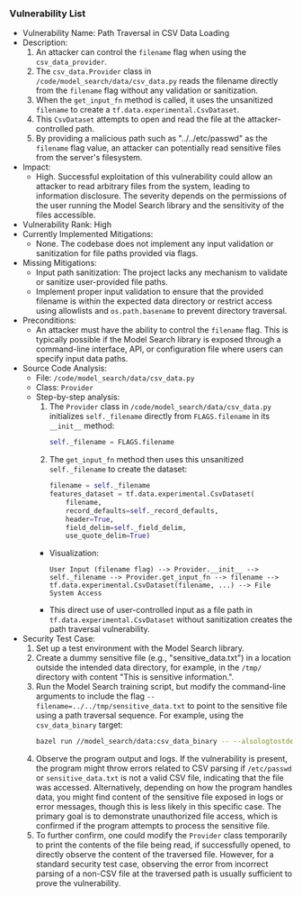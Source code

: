 ### Vulnerability List

- Vulnerability Name: Path Traversal in CSV Data Loading
- Description:
    1. An attacker can control the `filename` flag when using the `csv_data_provider`.
    2. The `csv_data.Provider` class in `/code/model_search/data/csv_data.py` reads the filename directly from the `filename` flag without any validation or sanitization.
    3. When the `get_input_fn` method is called, it uses the unsanitized `filename` to create a `tf.data.experimental.CsvDataset`.
    4. This `CsvDataset` attempts to open and read the file at the attacker-controlled path.
    5. By providing a malicious path such as "../../etc/passwd" as the `filename` flag value, an attacker can potentially read sensitive files from the server's filesystem.
- Impact:
    - High. Successful exploitation of this vulnerability could allow an attacker to read arbitrary files from the system, leading to information disclosure. The severity depends on the permissions of the user running the Model Search library and the sensitivity of the files accessible.
- Vulnerability Rank: High
- Currently Implemented Mitigations:
    - None. The codebase does not implement any input validation or sanitization for file paths provided via flags.
- Missing Mitigations:
    - Input path sanitization: The project lacks any mechanism to validate or sanitize user-provided file paths.
    - Implement proper input validation to ensure that the provided filename is within the expected data directory or restrict access using allowlists and `os.path.basename` to prevent directory traversal.
- Preconditions:
    - An attacker must have the ability to control the `filename` flag. This is typically possible if the Model Search library is exposed through a command-line interface, API, or configuration file where users can specify input data paths.
- Source Code Analysis:
    - File: `/code/model_search/data/csv_data.py`
    - Class: `Provider`
    - Step-by-step analysis:
        1. The `Provider` class in `/code/model_search/data/csv_data.py` initializes `self._filename` directly from `FLAGS.filename` in its `__init__` method:
           ```python
           self._filename = FLAGS.filename
           ```
        2. The `get_input_fn` method then uses this unsanitized `self._filename` to create the dataset:
           ```python
           filename = self._filename
           features_dataset = tf.data.experimental.CsvDataset(
               filename,
               record_defaults=self._record_defaults,
               header=True,
               field_delim=self._field_delim,
               use_quote_delim=True)
           ```
        - Visualization:
          ```
          User Input (filename flag) --> Provider.__init__ --> self._filename --> Provider.get_input_fn --> filename --> tf.data.experimental.CsvDataset(filename, ...) --> File System Access
          ```
        - This direct use of user-controlled input as a file path in `tf.data.experimental.CsvDataset` without sanitization creates the path traversal vulnerability.
- Security Test Case:
    1. Set up a test environment with the Model Search library.
    2. Create a dummy sensitive file (e.g., "sensitive_data.txt") in a location outside the intended data directory, for example, in the `/tmp/` directory with content "This is sensitive information.".
    3. Run the Model Search training script, but modify the command-line arguments to include the flag `--filename=../../tmp/sensitive_data.txt` to point to the sensitive file using a path traversal sequence. For example, using the `csv_data_binary` target:
       ```bash
       bazel run //model_search/data:csv_data_binary -- --alsologtostderr --filename=../../tmp/sensitive_data.txt --label_index=0 --logits_dimension=2 --record_defaults=0,0,0,0 --root_dir=/tmp/run_example --experiment_name=example --experiment_owner=model_search_user
       ```
    4. Observe the program output and logs. If the vulnerability is present, the program might throw errors related to CSV parsing if `/etc/passwd` or `sensitive_data.txt` is not a valid CSV file, indicating that the file was accessed. Alternatively, depending on how the program handles data, you might find content of the sensitive file exposed in logs or error messages, though this is less likely in this specific case. The primary goal is to demonstrate unauthorized file access, which is confirmed if the program attempts to process the sensitive file.
    5. To further confirm, one could modify the `Provider` class temporarily to print the contents of the file being read, if successfully opened, to directly observe the content of the traversed file. However, for a standard security test case, observing the error from incorrect parsing of a non-CSV file at the traversed path is usually sufficient to prove the vulnerability.